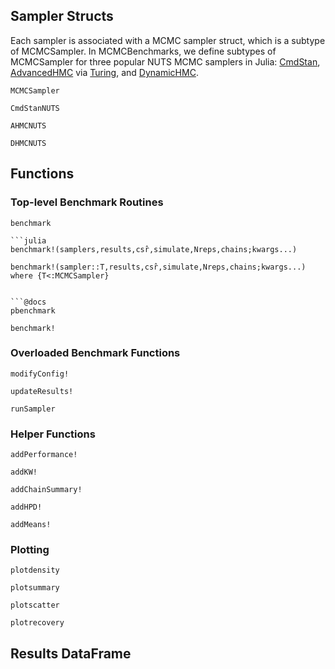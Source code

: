 ## Sampler Structs

Each sampler is associated with a MCMC sampler struct, which is a subtype of MCMCSampler. In MCMCBenchmarks, we define subtypes of MCMCSampler for three popular NUTS MCMC samplers in Julia: [CmdStan](https://github.com/StanJulia/CmdStan.jl), [AdvancedHMC](https://github.com/TuringLang/AdvancedHMC.jl) via [Turing](https://turing.ml), and [DynamicHMC](https://github.com/tpapp/DynamicHMC.jl).

```@docs
MCMCSampler
```

```@docs
CmdStanNUTS
```

```@docs
AHMCNUTS
```

```@docs
DHMCNUTS
```

## Functions

### Top-level Benchmark Routines

```@docs
benchmark

```julia
benchmark!(samplers,results,csr̂,simulate,Nreps,chains;kwargs...)

benchmark!(sampler::T,results,csr̂,simulate,Nreps,chains;kwargs...) where {T<:MCMCSampler}
```
```

```@docs
pbenchmark
```

```@docs
benchmark!
```

### Overloaded Benchmark Functions

```@docs
modifyConfig!
```

```@docs
updateResults!
```

```@docs
runSampler
```

### Helper Functions

```@docs
addPerformance!
```

```@docs
addKW!
```

```@docs
addChainSummary!
```

```@docs
addHPD!
```

```@docs
addMeans!
```
### Plotting

```@docs
plotdensity
```
```@docs
plotsummary
```
```@docs
plotscatter
```
```@docs
plotrecovery
```
## Results DataFrame
